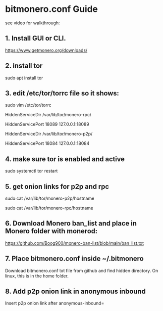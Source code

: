 # bitmonero.conf Guide

see video for walkthrough: 


## 1. Install GUI or CLI.

https://www.getmonero.org/downloads/



  
## 2. install tor 

sudo apt install tor

 
## 3. edit /etc/tor/torrc file so it shows:

sudo vim /etc/tor/torrc

HiddenServiceDir /var/lib/tor/monero-rpc/

HiddenServicePort 18089 127.0.0.1:18089

HiddenServiceDir /var/lib/tor/monero-p2p/

HiddenServicePort 18084 127.0.0.1:18084



## 4. make sure tor is enabled and active

sudo systemctl tor restart


## 5. get onion links for p2p and rpc

sudo cat /var/lib/tor/monero-p2p/hostname

sudo cat /var/lib/tor/monero-rpc/hostname



## 6. Download Monero ban_list and place in Monero folder with monerod:

https://github.com/Boog900/monero-ban-list/blob/main/ban_list.txt


## 7. Place bitmonero.conf inside ~/.bitmonero

Download bitmonero.conf txt file from github and find hidden directory. On linux, this is in the home folder. 


## 8. Add p2p onion link in anonymous inbound

Insert p2p onion link after anonymous-inbound=

